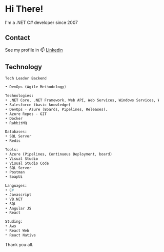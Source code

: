 # Hi There!

I'm a .NET C# developer since 2007

## Contact

 See my profile in 📫 [Linkedin](https://www.linkedin.com/in/bruno-gouveia-schoola-795b8b21/?locale=en_US) 


## Technology

```python
Tech Leader Backend 

• DevOps (Agile Methodology)

Technologies:
• .NET Core, .NET Framework, Web API, Web Services, Windows Services, Workers, Angular, React Js, Dapper, Entity Framework and all microsoft projects using dependence injection.
• Salesforce (basic knowledge)
• DevOps - Azure (Boards, Pipelines, Releases).
• Azure Repos - GIT
• Docker
• RabbitMQ

Databases:
• SQL Server
• Redis

Tools:
• Azure (Pipelines, Continuous Deployment, board)
• Visual Studio
• Visual Studio Code
• SQL Server
• Postman
• SoapUi

Languages:
• C#
• Javascript
• VB.NET
• SQL
• Angular JS
• React

Studing:
• Aws
* React Web
* React Native
```
Thank you all.

<!--
**bschoola/bschoola** is a ✨ _special_ ✨ repository because its `README.md` (this file) appears on your GitHub profile.

Here are some ideas to get you started:

- 🔭 I’m currently working on ...
- 🌱 I’m currently learning ...
- 👯 I’m looking to collaborate on ...
- 🤔 I’m looking for help with ...
- 💬 Ask me about ...
- 📫 How to reach me: ...
- 😄 Pronouns: ...
- ⚡ Fun fact: ...
-->
